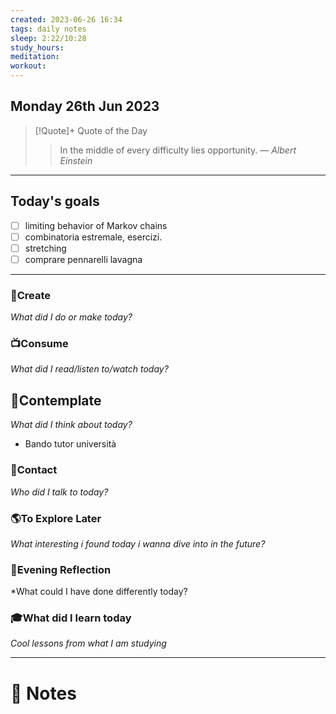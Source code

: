 ```yaml
---
created: 2023-06-26 16:34
tags: daily notes
sleep: 2:22/10:28
study_hours: 
meditation: 
workout: 
---
```



## Monday 26th Jun 2023


> [!Quote]+ Quote of the Day  
> > In the middle of every difficulty lies opportunity.
> — <cite>Albert Einstein</cite>

--- 
## Today's goals

- [ ] limiting behavior of Markov chains
- [ ] combinatoria estremale, esercizi.
- [ ] stretching
- [ ] comprare pennarelli lavagna

---

### 🎨Create
*What did I do or make today?*

  
### 📺Consume
*What did I read/listen to/watch today?*

  
## 💭Contemplate
*What did I think about today?*
- Bando tutor università

### 👬Contact
*Who did I talk to today?*

  
### 🌎To Explore Later
*What interesting i found today i wanna dive into in the future?*


### 🌃Evening Reflection
*What could I have done differently today?


### 🎓What did I learn today
*Cool lessons from what I am studying*

---
# 📝 Notes


